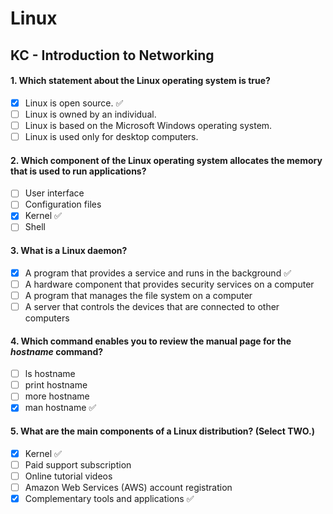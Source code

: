 # Linux

## KC - Introduction to Networking

#### 1. Which statement about the Linux operating system is true?
- [x] Linux is open source. ✅
- [ ] Linux is owned by an individual.
- [ ] Linux is based on the Microsoft Windows operating system.
- [ ] Linux is used only for desktop computers.

#### 2. Which component of the Linux operating system allocates the memory that is used to run applications?
- [ ] User interface
- [ ] Configuration files
- [x] Kernel ✅
- [ ] Shell

#### 3. What is a Linux daemon?
- [x] A program that provides a service and runs in the background ✅
- [ ] A hardware component that provides security services on a computer
- [ ] A program that manages the file system on a computer
- [ ] A server that controls the devices that are connected to other computers

#### 4. Which command enables you to review the manual page for the *hostname* command?
- [ ] ls hostname
- [ ] print hostname
- [ ] more hostname
- [x] man hostname ✅

#### 5. What are the main components of a Linux distribution? (Select TWO.)

- [x] Kernel ✅
- [ ] Paid support subscription
- [ ] Online tutorial videos
- [ ] Amazon Web Services (AWS) account registration
- [x] Complementary tools and applications ✅
